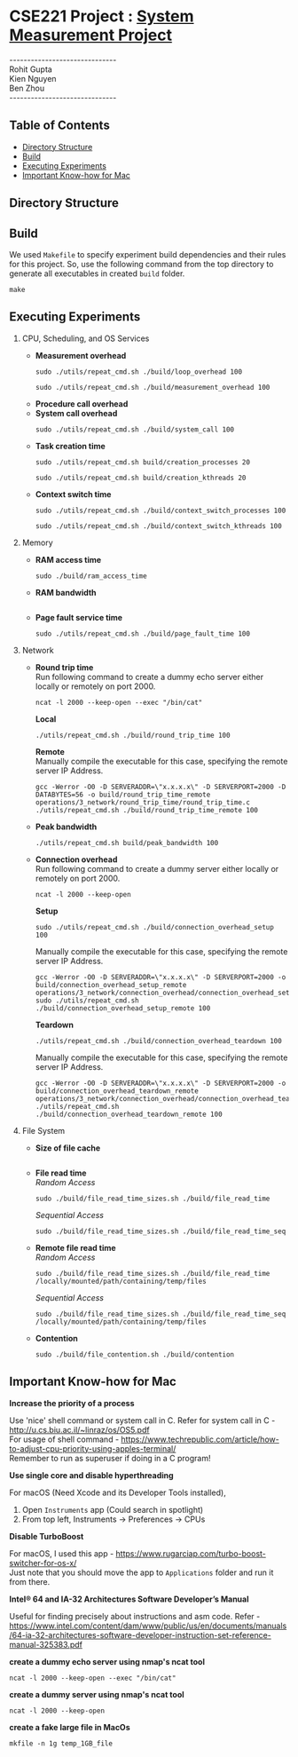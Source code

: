 # CSE221 Project : [System Measurement Project](http://cseweb.ucsd.edu/classes/fa19/cse221-a/project.html)

------------------------------<br>
Rohit Gupta                   <br>
Kien Nguyen                   <br>
Ben Zhou                      <br>
------------------------------<br>

## Table of Contents
  * [Directory Structure](#directory-structure)
  * [Build](#build)
  * [Executing Experiments](#executing-experiments)
  * [Important Know-how for Mac](#important-know-how-for-mac)

## Directory Structure

## Build
We used `Makefile` to specify experiment build dependencies and their rules for this project. So, use the following command from the top directory to generate all executables in created `build` folder.
```
make
```

## Executing Experiments

1. CPU, Scheduling, and OS Services
    * **Measurement overhead**
        ```
        sudo ./utils/repeat_cmd.sh ./build/loop_overhead 100
        ```
        ```
        sudo ./utils/repeat_cmd.sh ./build/measurement_overhead 100
        ```
    * **Procedure call overhead**
    * **System call overhead**
        ```
        sudo ./utils/repeat_cmd.sh ./build/system_call 100
        ```
    * **Task creation time**
        ```
        sudo ./utils/repeat_cmd.sh build/creation_processes 20
        ```
        ```
        sudo ./utils/repeat_cmd.sh build/creation_kthreads 20
        ```
    * **Context switch time**
        ```
        sudo ./utils/repeat_cmd.sh ./build/context_switch_processes 100
        ```
        ```
        sudo ./utils/repeat_cmd.sh ./build/context_switch_kthreads 100
        ```

2. Memory
    * **RAM access time**
        ```
        sudo ./build/ram_access_time
        ```
    * **RAM bandwidth**
        ```
        ```
    * **Page fault service time**
        ```
        sudo ./utils/repeat_cmd.sh ./build/page_fault_time 100
        ```

3. Network
    * **Round trip time**
        <br>
        Run following command to create a dummy echo server either locally or remotely on port 2000.
        ```
        ncat -l 2000 --keep-open --exec "/bin/cat"
        ```
        **Local**
        ```
        ./utils/repeat_cmd.sh ./build/round_trip_time 100
        ```
        **Remote**
        <br>
        Manually compile the executable for this case, specifying the remote server IP Address.
        ```
        gcc -Werror -O0 -D SERVERADDR=\"x.x.x.x\" -D SERVERPORT=2000 -D DATABYTES=56 -o build/round_trip_time_remote operations/3_network/round_trip_time/round_trip_time.c
        ./utils/repeat_cmd.sh ./build/round_trip_time_remote 100
        ```
    * **Peak bandwidth**
        ```
        ./utils/repeat_cmd.sh build/peak_bandwidth 100
        ```
    * **Connection overhead**
        <br>
        Run following command to create a dummy server either locally or remotely on port 2000.
        ```
        ncat -l 2000 --keep-open
        ```
        **Setup**
        ```
        sudo ./utils/repeat_cmd.sh ./build/connection_overhead_setup 100
        ```
        Manually compile the executable for this case, specifying the remote server IP Address.
        ```
        gcc -Werror -O0 -D SERVERADDR=\"x.x.x.x\" -D SERVERPORT=2000 -o build/connection_overhead_setup_remote operations/3_network/connection_overhead/connection_overhead_setup.c
        sudo ./utils/repeat_cmd.sh ./build/connection_overhead_setup_remote 100
        ```
        **Teardown**
        ```
        ./utils/repeat_cmd.sh ./build/connection_overhead_teardown 100
        ```
        Manually compile the executable for this case, specifying the remote server IP Address.
        ```
        gcc -Werror -O0 -D SERVERADDR=\"x.x.x.x\" -D SERVERPORT=2000 -o build/connection_overhead_teardown_remote operations/3_network/connection_overhead/connection_overhead_teardown.c
        ./utils/repeat_cmd.sh ./build/connection_overhead_teardown_remote 100
        ```

4. File System
    * **Size of file cache**
        ```
        ```
    * **File read time**
        <br>
        *Random Access*
        ```
        sudo ./build/file_read_time_sizes.sh ./build/file_read_time
        ```
        *Sequential Access*
        ```
        sudo ./build/file_read_time_sizes.sh ./build/file_read_time_seq
        ```
    * **Remote file read time**
        <br>
        *Random Access*
        ```
        sudo ./build/file_read_time_sizes.sh ./build/file_read_time /locally/mounted/path/containing/temp/files
        ```
        *Sequential Access*
        ```
        sudo ./build/file_read_time_sizes.sh ./build/file_read_time_seq /locally/mounted/path/containing/temp/files
        ```
    * **Contention**
        ```
        sudo ./build/file_contention.sh ./build/contention
        ```
        
## Important Know-how for Mac

**Increase the priority of a process**

Use 'nice' shell command or system call in C. Refer for system call in C - http://u.cs.biu.ac.il/~linraz/os/OS5.pdf
<br>
For usage of shell command - https://www.techrepublic.com/article/how-to-adjust-cpu-priority-using-apples-terminal/
<br>
Remember to run as superuser if doing in a C program!

**Use single core and disable hyperthreading**

For macOS (Need Xcode and its Developer Tools installed), 
1. Open `Instruments` app (Could search in spotlight)
3. From top left, Instruments -> Preferences -> CPUs

**Disable TurboBoost**

For macOS, I used this app - https://www.rugarciap.com/turbo-boost-switcher-for-os-x/
<br>
Just note that you should move the app to `Applications` folder and run it from there.

**Intel® 64 and IA-32 Architectures Software Developer’s Manual**

Useful for finding precisely about instructions and asm code. Refer - https://www.intel.com/content/dam/www/public/us/en/documents/manuals/64-ia-32-architectures-software-developer-instruction-set-reference-manual-325383.pdf

**create a dummy echo server using nmap's ncat tool**

`ncat -l 2000 --keep-open --exec "/bin/cat"`

**create a dummy server using nmap's ncat tool**

`ncat -l 2000 --keep-open`

**create a fake large file in MacOs**

`mkfile -n 1g temp_1GB_file`
